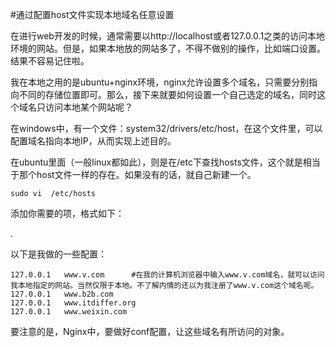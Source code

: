#通过配置host文件实现本地域名任意设置 

在进行web开发的时候，通常需要以http://localhost或者127.0.0.1之类的访问本地环境的网站。但是，如果本地放的网站多了，不得不做别的操作，比如端口设置。结果不容易记住啦。

我在本地之用的是ubuntu+nginx环境，nginx允许设置多个域名，只需要分别指向不同的存储位置即可。那么，接下来就要如何设置一个自己选定的域名，同时这个域名只访问本地某个网站呢？

在windows中，有一个文件：system32/drivers/etc/host，在这个文件里，可以配置域名指向本地IP，从而实现上述目的。

在ubuntu里面（一般linux都如此），则是在/etc下查找hosts文件，这个就是相当于那个host文件一样的存在。如果没有的话，就自己新建一个。

    sudo vi  /etc/hosts

添加你需要的项，格式如下：

<IP> <HOSTNAME>.<DOMAIN> <ALIAS>

以下是我做的一些配置：

    127.0.0.1   www.v.com      #在我的计算机浏览器中输入www.v.com域名，就可以访问我本地指定的网站。当然仅限于本地。不了解内情的还以为我注册了www.v.com这个域名呢。
    127.0.0.1   www.b2b.com
    127.0.0.1   www.itdiffer.org
    127.0.0.1   www.weixin.com

要注意的是，Nginx中，要做好conf配置，让这些域名有所访问的对象。
